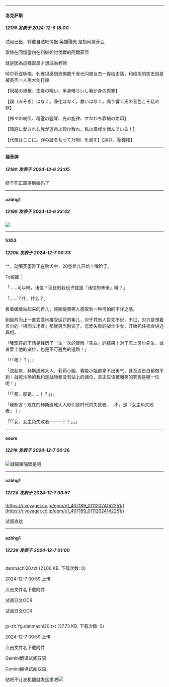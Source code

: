 ﻿
*****

####  洛克萨斯  
##### 1217#       发表于 2024-12-6 18:00

试阅已出，转载自贴吧情报
英雄殘光 是指阿爾菲亞

雷昂在回憶當初在利維妲討伐戰的阿爾菲亞

就是因為這樣雷昂才想成為老師

阿尔菲亚咏唱，利维坦感到恐惧数千发光闪被女杰一挥给击落，利维坦的突击则是被英杰一人用大剑打掉

【祝福の禍根、生誕の呪い、半身喰らいし我が身の原罪】

【禊（みそぎ）はなく。浄化はなく。救いはなく。鳴り響く天の音色こそ私の罪】

【神々の喇叭、精霊の竪琴、光の旋律、すなわち罪禍の烙印】

【箱庭に愛されし我が運命よ砕け散れ。私は貴様を憎んでいる！】

【代償はここに。罪の証をもって万物）を滅す】【哭け、聖鐘楼】


*****

####  福音弹  
##### 1218#       发表于 2024-12-6 23:05

终于在正篇提到姨妈了


*****

####  azbhg1  
##### 1219#       发表于 2024-12-6 23:42

<img src="https://p.sda1.dev/20/24688aeede7a3fd1593eb79e0353ec1d/image.jpg" referrerpolicy="no-referrer">


*****

####  5353  
##### 1220#       发表于 2024-12-7 00:33

艹，动画芙蕾雅正在败犬中，20卷希儿开始上嘴脸了。

To妮娜：

「……可以吗，诸位？现在的我也许就是『诸位的未来』哦？」

「……？什、什么？」

看着缓缓站起来的希儿，赫斯缇雅等人感受到一种可怕的不详之感。

到目前为止一直乖乖地接受惩罚的希儿，对于其他人暂先不说，不过，对方是想着贝尔的『相同立场者』那就另当别论了。恋爱失败的战士少女，开始抓住机会讲述真相。

「我现在的下场是经历了一生一次的冒险『告白』的结果！对于恋上贝尔先生，或者爱上他的诸位，也是不可避免的道路！」

「「「唔！？」」」

「说起来，赫斯缇雅大人、莉莉小姐、春姬小姐都拿不出勇气，甚至连告白都做不到！战死沙场的我和连战场都没有站上的诸位，真正应该被嘲笑的究竟是哪一位呢！」

「「「那、那是……！？」」」

「我断言！现在的赫斯缇雅大人你们是时代的失败者……不，是『女主角失败者』！」

「「「女、女主角失败者────！？」」」


*****

####  osore  
##### 1221#       发表于 2024-12-7 00:36

<img src="https://static.saraba1st.com/image/smiley/face2017/067.png" referrerpolicy="no-referrer">就硬蹭隔壁是吧


*****

####  azbhg1  
##### 1222#       发表于 2024-12-7 00:57

[https://r.voyager.co.jp/epm/e1_407189_01112024142251/](https://r.voyager.co.jp/epm/e1_407189_01112024142251/)

试阅直达

*****

####  azbhg1  
##### 1223#       发表于 2024-12-7 01:00

<img alt="" border="0" class="vm" src="https://static.saraba1st.com/image/filetype/text.gif" referrerpolicy="no-referrer">

danmachi20.txt
(21.06 KB, 下载次数: 0)

2024-12-7 00:59 上传

点击文件名下载附件

试阅日文OCR

试阅日文OCR

<img alt="" border="0" class="vm" src="https://static.saraba1st.com/image/filetype/text.gif" referrerpolicy="no-referrer">

jp-zh.Yg.danmachi20.txt
(37.73 KB, 下载次数: 0)

2024-12-7 00:59 上传

点击文件名下载附件

Gemini翻译试阅双语

Gemini翻译试阅双语

贴吧不让发机翻就发这里吧<img src="https://static.saraba1st.com/image/smiley/face2017/033.png" referrerpolicy="no-referrer">

